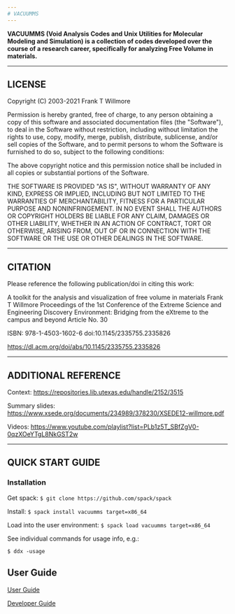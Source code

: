 ```yaml
---
# VACUUMMS
---
```


**VACUUMMS (Void Analysis Codes and Unix Utilities for Molecular Modeling and Simulation) is a collection of codes developed over the course of a research career, specifically for analyzing Free Volume in materials.**

---

## LICENSE

  Copyright (C) 2003-2021 Frank T Willmore

  Permission is hereby granted, free of charge, to any person obtaining a 
  copy of this software and associated documentation files (the "Software"), 
  to deal in the Software without restriction, including without limitation 
  the rights to use, copy, modify, merge, publish, distribute, sublicense, 
  and/or sell copies of the Software, and to permit persons to whom the 
  Software is furnished to do so, subject to the following conditions:

  The above copyright notice and this permission notice shall be included 
  in all copies or substantial portions of the Software.

  THE SOFTWARE IS PROVIDED "AS IS", WITHOUT WARRANTY OF ANY KIND, EXPRESS 
  OR IMPLIED, INCLUDING BUT NOT LIMITED TO THE WARRANTIES OF MERCHANTABILITY, 
  FITNESS FOR A PARTICULAR PURPOSE AND NONINFRINGEMENT. IN NO EVENT SHALL 
  THE AUTHORS OR COPYRIGHT HOLDERS BE LIABLE FOR ANY CLAIM, DAMAGES OR OTHER 
  LIABILITY, WHETHER IN AN ACTION OF CONTRACT, TORT OR OTHERWISE, ARISING 
  FROM, OUT OF OR IN CONNECTION WITH THE SOFTWARE OR THE USE OR OTHER 
  DEALINGS IN THE SOFTWARE.

---

## CITATION

  Please reference the following publication/doi in citing this work:

  A toolkit for the analysis and visualization of free volume in materials
  Frank T Willmore
  Proceedings of the 1st Conference of the Extreme Science and Engineering 
    Discovery Environment: Bridging from the eXtreme to the campus and beyond
  Article No. 30 

  ISBN: 978-1-4503-1602-6 doi:10.1145/2335755.2335826

  https://dl.acm.org/doi/abs/10.1145/2335755.2335826

--- 

## ADDITIONAL REFERENCE

 Context: https://repositories.lib.utexas.edu/handle/2152/3515

 Summary slides: https://www.xsede.org/documents/234989/378230/XSEDE12-willmore.pdf

 Videos: https://www.youtube.com/playlist?list=PLb1z5T_SBfZgV0-0qzXOeYTgL8NkGST2w

---

## QUICK START GUIDE

### Installation

Get spack:
`$ git clone https://github.com/spack/spack`

Install:
`$ spack install vacuumms target=x86_64`

Load into the user environment:
`$ spack load vacuumms target=x86_64`

See individual commands for usage info, e.g.:

`$ ddx -usage`

## User Guide
[User Guide](https://github.com/frankwillmore/VACUUMMS/blob/master/USER_GUIDE.md)

[Developer Guide](DEVELOPER_GUIDE.md)
